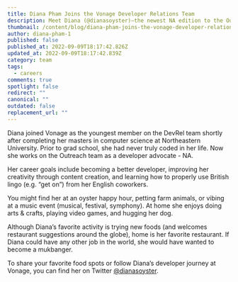```yaml
---
title: Diana Pham Joins the Vonage Developer Relations Team
description: Meet Diana (@dianasoyster)–the newest NA edition to the Outreach Team.
thumbnail: /content/blog/diana-pham-joins-the-vonage-developer-relations-team/corona-del-mar-family-session-tess-laureen-photography-_tesslaureen-126_original.jpg
author: diana-pham-1
published: false
published_at: 2022-09-09T18:17:42.826Z
updated_at: 2022-09-09T18:17:42.839Z
category: team
tags:
  - careers
comments: true
spotlight: false
redirect: ""
canonical: ""
outdated: false
replacement_url: ""
---
```

Diana joined Vonage as the youngest member on the DevRel team shortly after completing her masters in computer science at Northeastern University. Prior to grad school, she had never truly coded in her life. Now she works on the Outreach team as a developer advocate - NA.

Her career goals include becoming a better developer, improving her creativity through content creation, and learning how to properly use British lingo (e.g. “get on”) from her English coworkers.

You might find her at an oyster happy hour, petting farm animals, or vibing at a music event (musical, festival, symphony). At home she enjoys doing arts & crafts, playing video games, and hugging her dog.

Although Diana’s favorite activity is trying new foods (and welcomes restaurant suggestions around the globe), home is her favorite restaurant. If Diana could have any other job in the world, she would have wanted to become a mukbanger.

To share your favorite food spots or follow Diana’s developer journey at Vonage, you can find her on Twitter [@dianasoyster](https://twitter.com/dianasoyster).